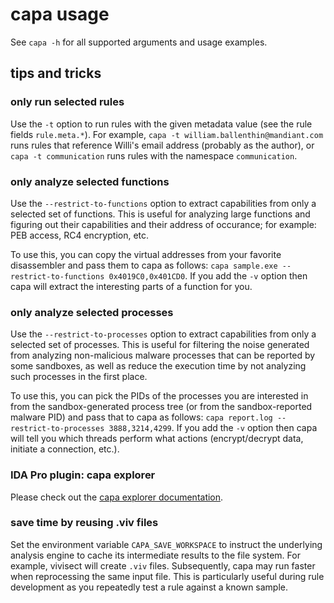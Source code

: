 # capa usage

See `capa -h` for all supported arguments and usage examples.

## tips and tricks

### only run selected rules
Use the `-t` option to run rules with the given metadata value (see the rule fields `rule.meta.*`).
For example, `capa -t william.ballenthin@mandiant.com` runs rules that reference Willi's email address (probably as the author), or
`capa -t communication` runs rules with the namespace `communication`.

### only analyze selected functions
Use the `--restrict-to-functions` option to extract capabilities from only a selected set of functions. This is useful for analyzing 
large functions and figuring out their capabilities and their address of occurance; for example: PEB access, RC4 encryption, etc.

To use this, you can copy the virtual addresses from your favorite disassembler and pass them to capa as follows:
`capa sample.exe --restrict-to-functions 0x4019C0,0x401CD0`. If you add the `-v` option then capa will extract the interesting parts of a function for you.

### only analyze selected processes
Use the `--restrict-to-processes` option to extract capabilities from only a selected set of processes. This is useful for filtering the noise 
generated from analyzing non-malicious malware processes that can be reported by some sandboxes, as well as reduce the execution time 
by not analyzing such processes in the first place.

To use this, you can pick the PIDs of the processes you are interested in from the sandbox-generated process tree (or from the sandbox-reported malware PID) 
and pass that to capa as follows: `capa report.log --restrict-to-processes 3888,3214,4299`. If you add the `-v` option then capa will tell you 
which threads perform what actions (encrypt/decrypt data, initiate a connection, etc.).

### IDA Pro plugin: capa explorer
Please check out the [capa explorer documentation](/capa/ida/plugin/README.md).

### save time by reusing .viv files
Set the environment variable `CAPA_SAVE_WORKSPACE` to instruct the underlying analysis engine to 
cache its intermediate results to the file system. For example, vivisect will create `.viv` files.
Subsequently, capa may run faster when reprocessing the same input file.
This is particularly useful during rule development as you repeatedly test a rule against a known sample.
